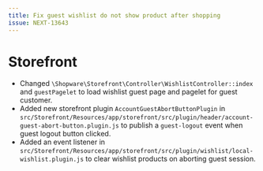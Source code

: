 ```yaml
---
title: Fix guest wishlist do not show product after shopping
issue: NEXT-13643
---
```

# Storefront
* Changed `\Shopware\Storefront\Controller\WishlistController::index` and `guestPagelet` to load wishlist guest page and pagelet for guest customer.
* Added new storefront plugin `AccountGuestAbortButtonPlugin` in `src/Storefront/Resources/app/storefront/src/plugin/header/account-guest-abort-button.plugin.js` to publish a `guest-logout` event when guest logout button clicked.
* Added an event listener in `src/Storefront/Resources/app/storefront/src/plugin/wishlist/local-wishlist.plugin.js` to clear wishlist products on aborting guest session.

